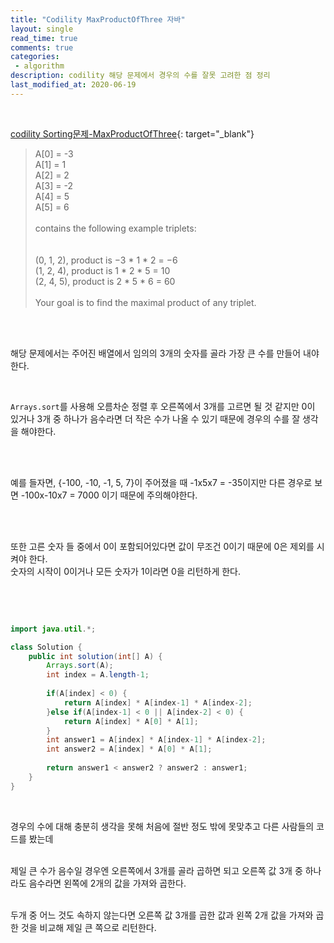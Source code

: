 ```yaml
---
title: "Codility MaxProductOfThree 자바"
layout: single    
read_time: true    
comments: true   
categories: 
 - algorithm  
description: codility 해당 문제에서 경우의 수를 잘못 고려한 점 정리
last_modified_at: 2020-06-19   
---   
```


<br>  

[codility Sorting문제-MaxProductOfThree](https://app.codility.com/programmers/lessons/6-sorting/){: target="_blank"}

>  A[0] = -3  
>  A[1] = 1  
>  A[2] = 2  
>  A[3] = -2  
>  A[4] = 5  
>  A[5] = 6  
><br>
>contains the following example triplets:  
><br>
><br>
>(0, 1, 2), product is −3 * 1 * 2 = −6    
>(1, 2, 4), product is 1 * 2 * 5 = 10    
>(2, 4, 5), product is 2 * 5 * 6 = 60    
><br>
>Your goal is to find the maximal product of any triplet.   

<br>
<br>

해당 문제에서는 주어진 배열에서 임의의 3개의 숫자를 골라 가장 큰 수를 만들어 내야 한다.   

<br>

`Arrays.sort`를 사용해 오름차순 정렬 후 오른쪽에서 3개를 고르면 될 것 같지만 0이 있거나 3개 중 하나가 음수라면 더 작은 수가 나올 수 있기 때문에 경우의 수를 잘 생각을 해야한다. 

<br>
<br>

예를 들자면, {-100, -10, -1, 5, 7}이 주어졌을 때 -1x5x7 = -35이지만 다른 경우로 보면 -100x-10x7 = 7000 이기 때문에 주의해야한다.  

<br>
<br>

또한 고른 숫자 들 중에서 0이 포함되어있다면 값이 무조건 0이기 때문에 0은 제외를 시켜야 한다.    
숫자의 시작이 0이거나 모든 숫자가 1이라면 0을 리턴하게 한다.

<br>
<br>

```java

import java.util.*;

class Solution {
    public int solution(int[] A) {
        Arrays.sort(A);
        int index = A.length-1;
        
        if(A[index] < 0) {
            return A[index] * A[index-1] * A[index-2];
        }else if(A[index-1] < 0 || A[index-2] < 0) {
            return A[index] * A[0] * A[1];
        }
        int answer1 = A[index] * A[index-1] * A[index-2];
        int answer2 = A[index] * A[0] * A[1];
        
        return answer1 < answer2 ? answer2 : answer1;
    }
}
```

<br>

경우의 수에 대해 충분히 생각을 못해 처음에 절반 정도 밖에 못맞추고 다른 사람들의 코드를 봤는데   
<br>

제일 큰 수가 음수일 경우엔 오른쪽에서 3개를 골라 곱하면 되고 오른쪽 값 3개 중 하나라도 음수라면 왼쪽에 2개의 값을 가져와 곱한다.   
<br>

두개 중 어느 것도 속하지 않는다면 오른쪽 값 3개를 곱한 값과 왼쪽 2개 값을 가져와 곱한 것을 비교해 제일 큰 쪽으로 리턴한다.    
<br>
<br>
<br>
<br>






